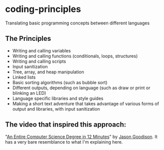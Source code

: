 <h1>coding-principles</h1>

Translating basic programming concepts between different languages

<h2>The Principles</h2>

* Writing and calling variables
* Writing and calling functions (conditionals, loops, structures)
* Writing and calling scripts
* Input sanitization
* Tree, array, and heap manipulation
* Linked lists
* Basic sorting algorithms (such as bubble sort)
* Different outputs, depending on language (such as draw or print or blinking an LED)
* Language specific libraries and style guides
* Making a short text adventure that takes advantage of various forms of output and libraries, with input sanitization

<h2>The video that inspired this approach:</h2>

"[An Entire Computer Science Degree in 12 Minutes](https://www.youtube.com/watch?v=EJiVWoFk8GA)" by [Jason Goodison](https://www.youtube.com/@JasonGoodison). It has a very bare resemblance to what I'm explaining here.

